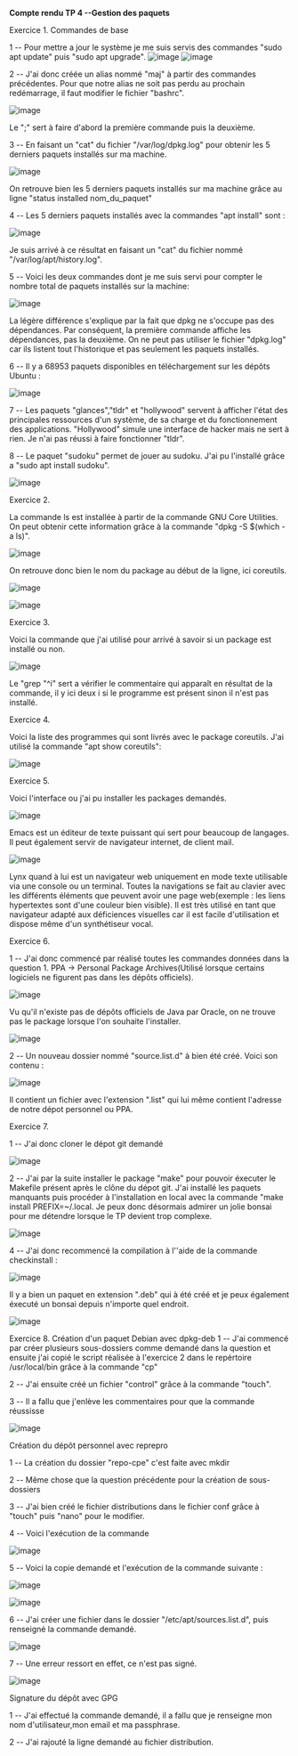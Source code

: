 **Compte rendu TP 4 --Gestion des paquets**

Exercice 1. Commandes de base

1 -- Pour mettre a jour le système je me suis servis des commandes "sudo apt update" puis "sudo apt upgrade".
![image](https://user-images.githubusercontent.com/104362418/192204814-3eb2a78d-8b09-4fff-8891-76c723410413.png)
![image](https://user-images.githubusercontent.com/104362418/192205618-30d0941c-f5d8-4ee7-ab51-c73038a0e845.png)

2 -- J'ai donc créée un alias nommé "maj" à partir des commandes précédentes. Pour que notre alias ne soit pas perdu au prochain redémarrage, il faut modifier le fichier "bashrc".

![image](https://user-images.githubusercontent.com/104362418/192207272-4a793944-8389-4f5c-a234-9e510bc81cc5.png)

Le ";" sert à faire d'abord la première commande puis la deuxième.

3 -- En faisant un "cat" du fichier "/var/log/dpkg.log" pour obtenir les 5 derniers paquets installés sur ma machine.

![image](https://user-images.githubusercontent.com/104362418/192208194-0c6ebe9b-0d53-41fb-9d2f-e6f2ed4bac9b.png)

On retrouve bien les 5 derniers paquets installés sur ma machine grâce au ligne "status installed nom_du_paquet"

4 -- Les 5 derniers paquets installés avec la commandes "apt install" sont : 

![image](https://user-images.githubusercontent.com/104362418/192210064-f0905357-0a99-4fba-a02b-1249edbd7777.png)

Je suis arrivé à ce résultat en faisant un "cat" du fichier nommé "/var/log/apt/history.log".

5 -- Voici les deux commandes dont je me suis servi pour compter le nombre total de paquets installés sur la machine:

![image](https://user-images.githubusercontent.com/104362418/192212088-c7a09872-2f6a-4bbc-a8a5-18a2a79fc58a.png)

La légère différence s'explique par la fait que dpkg ne s'occupe pas des dépendances. Par conséquent, la première commande affiche les dépendances, pas la deuxième. On ne peut pas utiliser le fichier "dpkg.log" car ils listent tout l'historique et pas seulement les paquets installés.

6 -- Il y a 68953 paquets disponibles en téléchargement sur les dépôts Ubuntu :

![image](https://user-images.githubusercontent.com/104362418/192219065-1c421b56-5e94-4996-a25d-c55f15440c3b.png)

7 -- Les paquets "glances","tldr" et "hollywood" servent à afficher l'état des principales ressources d'un système, de sa charge et du fonctionnement des applications. "Hollywood" simule une interface de hacker mais ne sert à rien. Je n'ai pas réussi à faire fonctionner "tldr".

8 -- Le paquet "sudoku" permet de jouer au sudoku. J'ai pu l'installé grâce a "sudo apt install sudoku".

![image](https://user-images.githubusercontent.com/104362418/192221478-48546e9d-69ed-4a8c-8837-43de406dcf63.png)

Exercice 2.

La commande ls est installée à partir de la commande GNU Core Utilities. On peut obtenir cette information grâce à la commande "dpkg -S $(which -a ls)".

![image](https://user-images.githubusercontent.com/104362418/192242675-be5090ca-61e8-4569-918b-616b49f56871.png)

On retrouve donc bien le nom du package au début de la ligne, ici coreutils.

![image](https://user-images.githubusercontent.com/104362418/192245919-d1ad43d8-b4a3-4827-877c-d8482f6cbba2.png)

![image](https://user-images.githubusercontent.com/104362418/192243696-ee2ec8bc-adf0-40ab-86ee-c3a609b0a643.png)

Exercice 3.

Voici la commande que j'ai utilisé pour arrivé à savoir si un package est installé ou non.

![image](https://user-images.githubusercontent.com/104362418/192952729-1f92fd08-78dc-4e47-b1e2-7a73dad057a6.png)

Le "grep "^i" sert a vérifier le commentaire qui apparaît en résultat de la commande, il y ici deux i si le programme est présent sinon il n'est pas installé.

Exercice 4.

Voici la liste des programmes qui sont livrés avec le package coreutils. 
J'ai utilisé la commande "apt show coreutils":

![image](https://user-images.githubusercontent.com/104362418/192953482-850fa3d9-4d6b-441b-bc79-f18bf76663f9.png)

Exercice 5.

Voici l'interface ou j'ai pu installer les packages demandés.

![image](https://user-images.githubusercontent.com/104362418/192954637-d2c7218b-301e-4b76-bf28-b5e3da3c8079.png)

Emacs est un éditeur de texte puissant qui sert pour beaucoup de langages. Il peut également servir de navigateur internet, de client mail.

![image](https://user-images.githubusercontent.com/104362418/192722341-d64689f7-9dff-4f5b-a02a-8aa7f9119642.png)

Lynx quand à lui est un navigateur web uniquement en mode texte utilisable via une console ou un terminal. Toutes la navigations se fait au clavier avec les différents éléments que peuvent avoir une page web(exemple : les liens hypertextes sont d'une couleur bien visible). Il est très utilisé en tant que navigateur adapté aux déficiences visuelles car il est facile d'utilisation et dispose même d'un synthétiseur vocal.

Exercice 6.

1 -- J'ai donc commencé par réalisé toutes les commandes données dans la question 1. PPA -> Personal Package Archives(Utilisé lorsque certains logiciels ne figurent pas dans les dépôts officiels).

![image](https://user-images.githubusercontent.com/104362418/192724431-91b84d9c-c48e-4a8e-bfa2-05e7a1d65e23.png)

Vu qu'il n'existe pas de dépôts officiels de Java par Oracle, on ne trouve pas le package lorsque l'on souhaite l'installer.

![image](https://user-images.githubusercontent.com/104362418/192724751-b88d1086-af19-4732-aebe-d6c6d900a302.png)

2 -- Un nouveau dossier nommé "source.list.d" à bien été créé. 
     Voici son contenu : 

![image](https://user-images.githubusercontent.com/104362418/192725332-58f274d8-ce8d-4258-a525-cb5431080d37.png)

Il contient un fichier avec l'extension ".list" qui lui même contient l'adresse de notre dépot personnel ou PPA.

Exercice 7.

1 -- J'ai donc cloner le dépot git demandé

![image](https://user-images.githubusercontent.com/104362418/192726110-1e062991-033c-4567-9296-6a38d790e4f5.png)

2 -- J'ai par la suite installer le package "make" pour pouvoir éxecuter le Makefile présent après le clône du dépot git. J'ai installé les paquets manquants puis procéder à l'installation en local avec la commande "make install PREFIX=~/.local. Je peux donc désormais admirer un jolie bonsai pour me détendre lorsque le TP devient trop complexe.

![image](https://user-images.githubusercontent.com/104362418/192730316-4ade22e5-f6a7-4d9e-b896-63aa382c7c67.png)

4 -- J'ai donc recommencé la compilation à l''aide de la commande checkinstall :

![image](https://user-images.githubusercontent.com/104362418/192732530-1e4db842-6612-4f15-9d71-94ee08f67605.png)

Il y a bien un paquet en extension ".deb" qui à été créé et je peux également éxecuté un bonsai depuis n'importe quel endroit.

![image](https://user-images.githubusercontent.com/104362418/192732947-4de278d4-9d3e-4965-92f6-ece636a1cf89.png)

Exercice 8.
Création d'un paquet Debian avec dpkg-deb
1 -- J'ai commencé par créer plusieurs sous-dossiers comme demandé dans la question et ensuite j'ai copié le script réalisée à l'exercice 2 dans le repértoire /usr/local/bin grâce à la commande "cp"

2 -- J'ai ensuite créé un fichier "control" grâce à la commande "touch".

3 -- Il a fallu que j'enlève les commentaires pour que la commande réussisse

![image](https://user-images.githubusercontent.com/104362418/192963904-a2772dff-d192-4bbf-9995-952ca0e03482.png)

Création du dépôt personnel avec reprepro

1 -- La création du dossier "repo-cpe" c'est faite avec mkdir

2 -- Même chose que la question précédente pour la création de sous-dossiers

3 -- J'ai bien créé le fichier distributions dans le fichier conf grâce à "touch" puis "nano" pour le modifier.

4 -- Voici l'exécution de la commande

![image](https://user-images.githubusercontent.com/104362418/192966707-c8333ecb-09ac-42fc-ac74-d184b9ff813a.png)

5 -- Voici la copie demandé et l'exécution de la commande suivante :

![image](https://user-images.githubusercontent.com/104362418/192982208-3850aa1c-be83-46a9-b404-f6b7a25fe689.png)

![image](https://user-images.githubusercontent.com/104362418/192982277-f0915c7a-178b-4fa6-9857-bc6d2f99cc8f.png)

6 -- J'ai créer une fichier dans le dossier "/etc/apt/sources.list.d", puis renseigné la commande demandé.

![image](https://user-images.githubusercontent.com/104362418/192983285-8bfa2273-3203-4906-838d-ecd6c3e4515e.png)

7 -- Une erreur ressort en effet, ce n'est pas signé.

![image](https://user-images.githubusercontent.com/104362418/192983949-9aa3b6d1-1716-4f05-88e4-5a38637f0f3f.png)

Signature du dépôt avec GPG

1 -- J'ai effectué la commande demandé, il a fallu que je renseigne mon nom d'utilisateur,mon email et ma passphrase.

2 -- J'ai rajouté la ligne demandé au fichier distribution. 

